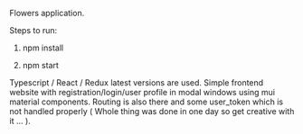 Flowers application.

Steps to run:

1) npm install

2) npm start

Typescript / React / Redux latest versions are used. Simple frontend website with registration/login/user profile in modal windows using mui material components.
Routing is also there and some user_token which is not handled properly ( Whole thing was done in one day so get creative with it ... ).
